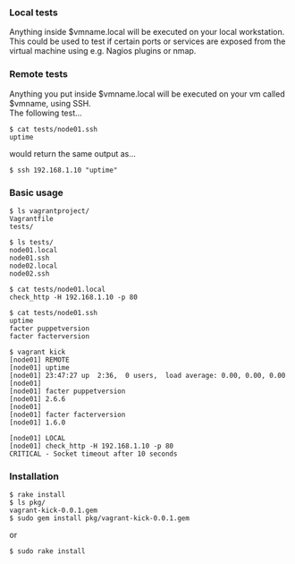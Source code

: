 ### Local tests
Anything inside $vmname.local will be executed on your local workstation.  
This could be used to test if certain ports or services are exposed from the virtual machine using e.g. Nagios plugins or nmap.


### Remote tests
Anything you put inside $vmname.local will be executed on your vm called $vmname, using SSH.  
The following test...

    $ cat tests/node01.ssh
    uptime

would return the same output as...

    $ ssh 192.168.1.10 "uptime"


### Basic usage
    $ ls vagrantproject/
    Vagrantfile
    tests/

    $ ls tests/
    node01.local
    node01.ssh
    node02.local
    node02.ssh

    $ cat tests/node01.local
    check_http -H 192.168.1.10 -p 80

    $ cat tests/node01.ssh
    uptime
    facter puppetversion
    facter facterversion

    $ vagrant kick
    [node01] REMOTE
    [node01] uptime
    [node01] 23:47:27 up  2:36,  0 users,  load average: 0.00, 0.00, 0.00
    [node01] 
    [node01] facter puppetversion
    [node01] 2.6.6
    [node01] 
    [node01] facter facterversion
    [node01] 1.6.0

    [node01] LOCAL
    [node01] check_http -H 192.168.1.10 -p 80
    CRITICAL - Socket timeout after 10 seconds

### Installation
    $ rake install
    $ ls pkg/
    vagrant-kick-0.0.1.gem
    $ sudo gem install pkg/vagrant-kick-0.0.1.gem

or

    $ sudo rake install

